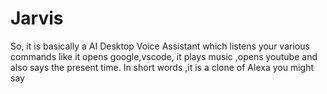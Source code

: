 # Jarvis
So, it is basically a AI Desktop Voice Assistant which listens your various commands like it opens google,vscode, it plays  music ,opens youtube and also says the present time. In short words ,it is a clone of Alexa you might say
